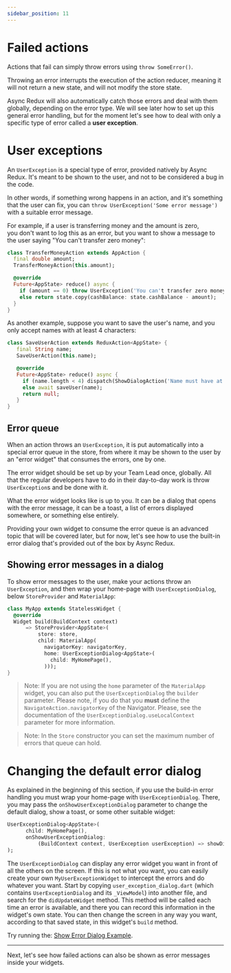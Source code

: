 ```yaml
---
sidebar_position: 11
---
```


# Failed actions

Actions that fail can simply throw errors using `throw SomeError()`.

Throwing an error interrupts the execution of the action reducer,
meaning it will not return a new state, and will not modify the store state.

Async Redux will also automatically catch those errors and deal with them globally,
depending on the error type. We will see later how to set up this general error handling,
but for the moment let's see how to deal with only a specific type of error called
a **user exception**.

# User exceptions

An `UserException` is a special type of error, provided natively by Async Redux.
It's meant to be shown to the user, and not to be considered a bug in the code.

In other words, if something wrong happens in an action, and it's something that the user can fix,
you can `throw UserException('Some error message')` with a suitable error message.

For example, if a user is transferring money and the amount is zero,   
you don't want to log this as an error, but you want to show a message to the user
saying "You can't transfer zero money":

```dart
class TransferMoneyAction extends AppAction {
  final double amount;
  TransferMoneyAction(this.amount);

  @override
  Future<AppState> reduce() async {
    if (amount == 0) throw UserException('You can't transfer zero money.');
    else return state.copy(cashBalance: state.cashBalance - amount);
  }
}
```

As another example, suppose you want to save the user's name, and you only accept names with at
least 4 characters:

```dart
class SaveUserAction extends ReduxAction<AppState> {
   final String name;
   SaveUserAction(this.name);

   @override
   Future<AppState> reduce() async {
	 if (name.length < 4) dispatch(ShowDialogAction('Name must have at least 4 letters.'));
	 else await saveUser(name);
	 return null;
   }
}
```

## Error queue

When an action throws an `UserException`, it is put automatically into a special error queue
in the store, from where it may be shown to the user by an "error widget" that consumes the errors,
one by one.

The error widget should be set up by your Team Lead once, globally.
All that the regular developers have to do in their day-to-day work is throw `UserException`s and
be done with it.

What the error widget looks like is up to you. It can be a dialog that opens with the error message,
it can be a toast, a list of errors displayed somewhere, or something else entirely.

Providing your own widget to consume the error queue is an advanced topic that will be covered
later, but for now, let's see how to use the built-in error dialog that's provided out of the box
by Async Redux.

## Showing error messages in a dialog

To show error messages to the user, make your actions throw an `UserException`, and then wrap your
home-page with `UserExceptionDialog`, below `StoreProvider` and `MaterialApp`:

```dart
class MyApp extends StatelessWidget {
  @override
  Widget build(BuildContext context)
	  => StoreProvider<AppState>(
		  store: store,
		  child: MaterialApp(
		    navigatorKey: navigatorKey,
			home: UserExceptionDialog<AppState>(
			  child: MyHomePage(),
			)));
}
```

> Note: If you are not using the `home` parameter of the `MaterialApp` widget, you can also put
> the `UserExceptionDialog` the `builder` parameter. Please note, if you do that you **must**
> define the `NavigateAction.navigatorKey` of the Navigator. Please, see the documentation of
> the `UserExceptionDialog.useLocalContext` parameter for more information.

> Note: In the `Store` constructor you can set the maximum number of errors that queue can hold.

# Changing the default error dialog

As explained in the beginning of this section, if you use the build-in error handling you must wrap
your home-page with `UserExceptionDialog`. There, you may pass the `onShowUserExceptionDialog`
parameter to change the default dialog, show a toast, or some other suitable widget:

```dart
UserExceptionDialog<AppState>(
	  child: MyHomePage(),
	  onShowUserExceptionDialog:
		  (BuildContext context, UserException userException) => showDialog(...),
);
``` 

The `UserExceptionDialog` can display any error widget you want in front of all the others
on the screen. If this is not what you want, you can easily create your
own `MyUserExceptionWidget` to intercept the errors and do whatever you want. Start by
copying `user_exception_dialog.dart` (which contains `UserExceptionDialog` and its `_ViewModel`)
into another file, and search for the `didUpdateWidget` method. This method will be called each
time an error is available, and there you can record this information in the widget's own state.
You can then change the screen in any way you want, according to that saved state, in this
widget's `build` method.

Try running
the: <a href="https://github.com/marcglasberg/async_redux/blob/master/example/lib/main_show_error_dialog.dart">
Show Error Dialog Example</a>.

<hr></hr>

Next, let's see how failed actions can also be shown as error messages inside your widgets. 
